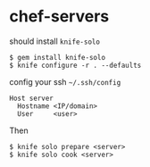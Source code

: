 chef-servers
============

should install `knife-solo`

    $ gem install knife-solo
    $ knife configure -r . --defaults
    
config your ssh `~/.ssh/config`

    Host server
      Hostname <IP/domain>
      User     <user>

Then

    $ knife solo prepare <server>
    $ knife solo cook <server>

